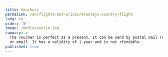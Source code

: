 ```yaml
---
title: Vouchers
permalink: /en/flights-and-prices/alentejo-country-flight
lang: en
order: '5'
image: /media/evelin.jpg
summary: >-
  The voucher is perfect as a present. It can be send by postal mail (national)
  or email. It has a validity of 1 year and is not rfundable.
published: true
---
```


